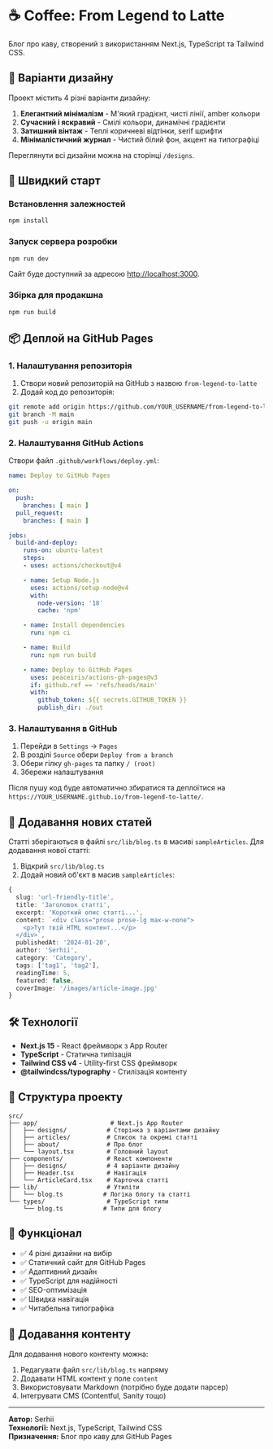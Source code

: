 # ☕ Coffee: From Legend to Latte

Блог про каву, створений з використанням Next.js, TypeScript та Tailwind CSS.

## 🎨 Варіанти дизайну

Проект містить 4 різні варіанти дизайну:

1. **Елегантний мінімалізм** - М'який градієнт, чисті лінії, amber кольори
2. **Сучасний і яскравий** - Смілі кольори, динамічні градієнти
3. **Затишний вінтаж** - Теплі коричневі відтінки, serif шрифти
4. **Мінімалістичний журнал** - Чистий білий фон, акцент на типографіці

Переглянути всі дизайни можна на сторінці `/designs`.

## 🚀 Швидкий старт

### Встановлення залежностей
```bash
npm install
```

### Запуск сервера розробки
```bash
npm run dev
```

Сайт буде доступний за адресою [http://localhost:3000](http://localhost:3000).

### Збірка для продакшна
```bash
npm run build
```

## 📦 Деплой на GitHub Pages

### 1. Налаштування репозиторія
1. Створи новий репозиторій на GitHub з назвою `from-legend-to-latte`
2. Додай код до репозиторія:
```bash
git remote add origin https://github.com/YOUR_USERNAME/from-legend-to-latte.git
git branch -M main
git push -u origin main
```

### 2. Налаштування GitHub Actions
Створи файл `.github/workflows/deploy.yml`:

```yaml
name: Deploy to GitHub Pages

on:
  push:
    branches: [ main ]
  pull_request:
    branches: [ main ]

jobs:
  build-and-deploy:
    runs-on: ubuntu-latest
    steps:
    - uses: actions/checkout@v4

    - name: Setup Node.js
      uses: actions/setup-node@v4
      with:
        node-version: '18'
        cache: 'npm'

    - name: Install dependencies
      run: npm ci

    - name: Build
      run: npm run build

    - name: Deploy to GitHub Pages
      uses: peaceiris/actions-gh-pages@v3
      if: github.ref == 'refs/heads/main'
      with:
        github_token: ${{ secrets.GITHUB_TOKEN }}
        publish_dir: ./out
```

### 3. Налаштування в GitHub
1. Перейди в `Settings` → `Pages`
2. В розділі `Source` обери `Deploy from a branch`
3. Обери гілку `gh-pages` та папку `/ (root)`
4. Збережи налаштування

Після пушу код буде автоматично збиратися та деплоїтися на `https://YOUR_USERNAME.github.io/from-legend-to-latte/`.

## 📝 Додавання нових статей

Статті зберігаються в файлі `src/lib/blog.ts` в масиві `sampleArticles`. Для додавання нової статті:

1. Відкрий `src/lib/blog.ts`
2. Додай новий об'єкт в масив `sampleArticles`:

```typescript
{
  slug: 'url-friendly-title',
  title: 'Заголовок статті',
  excerpt: 'Короткий опис статті...',
  content: `<div class="prose prose-lg max-w-none">
    <p>Тут твій HTML контент...</p>
  </div>`,
  publishedAt: '2024-01-20',
  author: 'Serhii',
  category: 'Category',
  tags: ['tag1', 'tag2'],
  readingTime: 5,
  featured: false,
  coverImage: '/images/article-image.jpg'
}
```

## 🛠 Технології

- **Next.js 15** - React фреймворк з App Router
- **TypeScript** - Статична типізація
- **Tailwind CSS v4** - Utility-first CSS фреймворк
- **@tailwindcss/typography** - Стилізація контенту

## 📁 Структура проекту

```
src/
├── app/                    # Next.js App Router
│   ├── designs/           # Сторінка з варіантами дизайну
│   ├── articles/          # Список та окремі статті
│   ├── about/             # Про блог
│   └── layout.tsx         # Головний layout
├── components/            # React компоненти
│   ├── designs/           # 4 варіанти дизайну
│   ├── Header.tsx         # Навігація
│   └── ArticleCard.tsx    # Карточка статті
├── lib/                   # Утиліти
│   └── blog.ts           # Логіка блогу та статті
└── types/                 # TypeScript типи
    └── blog.ts           # Типи для блогу
```

## 🎯 Функціонал

- ✅ 4 різні дизайни на вибір
- ✅ Статичний сайт для GitHub Pages
- ✅ Адаптивний дизайн
- ✅ TypeScript для надійності
- ✅ SEO-оптимізація
- ✅ Швидка навігація
- ✅ Читабельна типографіка

## 🤝 Додавання контенту

Для додавання нового контенту можна:
1. Редагувати файл `src/lib/blog.ts` напряму
2. Додавати HTML контент у поле `content`
3. Використовувати Markdown (потрібно буде додати парсер)
4. Інтегрувати CMS (Contentful, Sanity тощо)

---

**Автор:** Serhii  
**Технології:** Next.js, TypeScript, Tailwind CSS  
**Призначення:** Блог про каву для GitHub Pages
